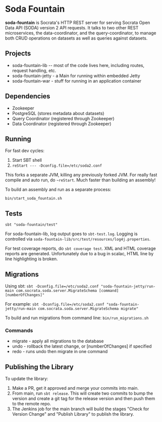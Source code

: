 # Soda Fountain

**soda-fountain** is Socrata's HTTP REST server for serving Socrata Open Data API (SODA) version 2 API requests.  It talks to two other REST microservices, the data-coordinator, and the query-coordinator, to manage both CRUD operations on datasets as well as queries against datasets.

## Projects

* soda-fountain-lib -- most of the code lives here, including routes, request handling, etc.
* soda-fountain-jetty - a Main for running within embedded Jetty
* soda-fountain-war - stuff for running in an application container

## Dependencies

* Zookeeper
* PostgreSQL (stores metadata about datasets)
* Query Coordinator (registered through Zookeeper)
* Data Coordinator (registered through Zookeeper)

## Running

For fast dev cycles:

1. Start SBT shell
2. `reStart --- -Dconfig.file=/etc/soda2.conf`

This forks a separate JVM, killing any previously forked JVM.  For really fast compile and auto run, do `~reStart`.  Much faster than building an assembly!

To build an assembly and run as a separate process:

`bin/start_soda_fountain.sh`

## Tests

`sbt "soda-fountain/test"`

For soda-fountain-lib, log output goes to `sbt-test.log`.  Logging is controlled via `soda-fountain-lib/src/test/resources/log4j.properties`.

For test coverage reports, do `sbt coverage test`.  XML and HTML coverage reports are generated.  Unfortunately due to a bug in scalac, HTML line by line highlighting is broken.

## Migrations

Using sbt:
`sbt -Dconfig.file=/etc/soda2.conf "soda-fountain-jetty/run-main com.socrata.soda.server.MigrateSchema [command] [numberOfChanges]"`

For example:
`sbt -Dconfig.file=/etc/soda2.conf "soda-fountain-jetty/run-main com.socrata.soda.server.MigrateSchema migrate"`

To build and run migrations from command line:
`bin/run_migrations.sh`

### Commands

* migrate - apply all migrations to the database
* undo - rollback the latest change, or [numberOfChanges] if specified
* redo - runs undo then migrate in one command

## Publishing the Library

To update the library:

1. Make a PR, get it approved and merge your commits into main.
1. From main, run `sbt release`. This will create two commits to bump the version and create a git tag for the release version and then push them to the remote repo.
1. The Jenkins job for the main branch will build the stages "Check for Version Change" and "Publish Library" to publish the library.
